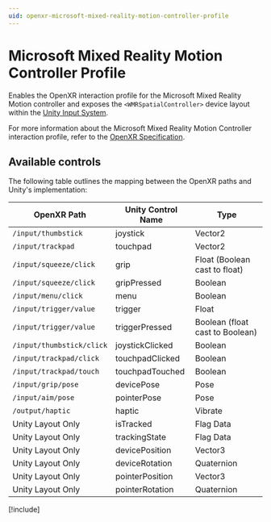 ```yaml
---
uid: openxr-microsoft-mixed-reality-motion-controller-profile
---
```

# Microsoft Mixed Reality Motion Controller Profile

Enables the OpenXR interaction profile for the Microsoft Mixed Reality Motion controller and exposes the `<WMRSpatialController>` device layout within the [Unity Input System](xref:input-system-index).

For more information about the Microsoft Mixed Reality Motion Controller interaction profile, refer to the [OpenXR Specification](https://www.khronos.org/registry/OpenXR/specs/1.0/html/xrspec.html#_microsoft_mixed_reality_motion_controller_profile).

## Available controls

The following table outlines the mapping between the OpenXR paths and Unity's implementation:

| OpenXR Path | Unity Control Name | Type |
|----|----|----|
|`/input/thumbstick`| joystick | Vector2 |
|`/input/trackpad`| touchpad | Vector2 |
|`/input/squeeze/click`| grip | Float (Boolean cast to float) |
|`/input/squeeze/click`| gripPressed | Boolean |
|`/input/menu/click`| menu | Boolean |
|`/input/trigger/value`| trigger | Float |
|`/input/trigger/value`| triggerPressed | Boolean (float cast to Boolean) |
|`/input/thumbstick/click`| joystickClicked | Boolean |
|`/input/trackpad/click`| touchpadClicked | Boolean |
|`/input/trackpad/touch`| touchpadTouched | Boolean |
|`/input/grip/pose` | devicePose | Pose |
|`/input/aim/pose` | pointerPose | Pose |
|`/output/haptic` | haptic | Vibrate |
| Unity Layout Only  | isTracked | Flag Data |
| Unity Layout Only  | trackingState | Flag Data |
| Unity Layout Only  | devicePosition | Vector3 |
| Unity Layout Only  | deviceRotation | Quaternion |
| Unity Layout Only  | pointerPosition | Vector3 |
| Unity Layout Only  | pointerRotation | Quaternion |

[!include[](snippets/unity-layout.md)]
